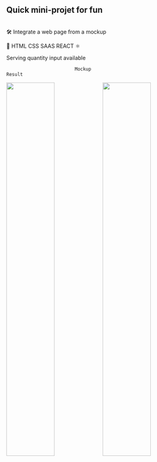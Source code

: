 ## Quick mini-projet for fun

<br/> 🛠 Integrate a web page from a mockup

🔨 HTML CSS SAAS REACT ⚛️

Serving quantity input available
  
                             Mockup                                                           Result
 
<img src="https://user-images.githubusercontent.com/78140833/131154694-1d824d39-1887-4a72-85e1-6e335c3a48d9.png" width="50%" height="50%"><img src="https://user-images.githubusercontent.com/78140833/131376008-62a00304-8231-4f39-9e5b-ba1f14351d5b.png" width="50%" height="50%">
